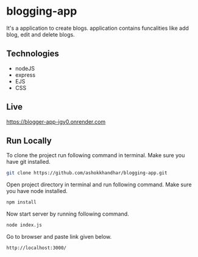 # blogging-app

It's a application to create blogs. application contains funcalities like add blog, edit and delete blogs.

## Technologies

- nodeJS
- express
- EJS
- CSS

## Live

https://blogger-app-igy0.onrender.com

## Run Locally

To clone the project run following command in terminal. Make sure you have git installed.

```bash
git clone https://github.com/ashokkhandhar/blogging-app.git
```

Open project directory in terminal and run following command. Make sure you have node installed.

```bash
npm install
```

Now start server by running following command.

```bash
node index.js
```

Go to browser and paste link given below.

```bash
http://localhost:3000/
```